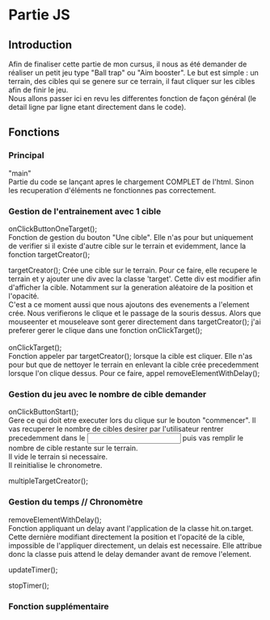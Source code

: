 # Partie JS
## Introduction
Afin de finaliser cette partie de mon cursus, il nous as été demander de réaliser un petit jeu type "Ball trap" ou "Aim booster". Le but est simple : un terrain, des cibles qui se genere sur ce terrain, il faut cliquer sur les cibles afin de finir le jeu. <br>
Nous allons passer ici en revu les differentes fonction de façon général (le detail ligne par ligne etant directement dans le code).<br>

## Fonctions 

### Principal
"main" <br>
Partie du code se lançant apres le chargement COMPLET de l'html. Sinon les recuperation d'éléments ne fonctionnes pas correctement.

### Gestion de l'entrainement avec 1 cible
onClickButtonOneTarget();<br>
Fonction de gestion du bouton "Une cible". Elle n'as pour but uniquement de verifier si il existe d'autre cible sur le terrain et evidemment, lance la fonction targetCreator();<br>

targetCreator();
Crée une cible sur le terrain. Pour ce faire, elle recupere le terrain et y ajouter une div avec la classe 'target'. Cette div est modifier afin d'afficher la cible. Notamment sur la generation aléatoire de la position et l'opacité.<br>
C'est a ce moment aussi que nous ajoutons des evenements a l'element crée. Nous verifierons le clique et le passage de la souris dessus. Alors que mouseenter et mouseleave sont gerer directement dans targetCreator(); j'ai preferer gerer le clique dans une fonction onClickTarget();<br>
<br>
onClickTarget();<br>
Fonction appeler par targetCreator(); lorsque la cible est cliquer. Elle n'as pour but que de nettoyer le terrain en enlevant la cible crée precedemment lorsque l'on clique dessus. Pour ce faire, appel removeElementWithDelay(); 

### Gestion du jeu avec le nombre de cible demander

onClickButtonStart();<br>
Gere ce qui doit etre executer lors du clique sur le bouton "commencer". Il vas recuperer le nombre de cibles desirer par l'utilisateur rentrer precedemment dans le <input> puis vas remplir le nombre de cible restante sur le terrain.<br>
Il vide le terrain si necessaire. <br>
Il reinitialise le chronometre.<br>

multipleTargetCreator();<br>

### Gestion du temps // Chronomètre

removeElementWithDelay();<br>
Fonction appliquant un delay avant l'application de la classe hit.on.target. Cette dernière modifiant directement la position et l'opacité de la cible, impossible de l'appliquer directement, un delais est necessaire. Elle attribue donc la classe puis attend le delay demander avant de remove l'element.<br>

updateTimer();<br>


stopTimer();<br>




### Fonction supplémentaire 

